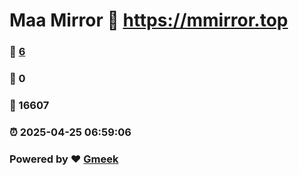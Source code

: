 # Maa Mirror :link: https://mmirror.top 
### :page_facing_up: [6](https://mmirror.top/tag.html) 
### :speech_balloon: 0 
### :hibiscus: 16607 
### :alarm_clock: 2025-04-25 06:59:06 
### Powered by :heart: [Gmeek](https://github.com/Meekdai/Gmeek)
